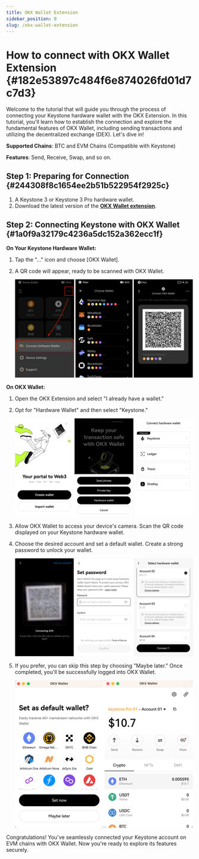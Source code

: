 ```yaml
---
title: OKX Wallet Extension
sidebar_position: 0
slug: /okx-wallet-extension
---
```




# How to connect with **OKX Wallet Extension** {#182e53897c484f6e874026fd01d7c7d3}


Welcome to the tutorial that will guide you through the process of connecting your Keystone hardware wallet with the OKX Extension. In this tutorial, you'll learn how to establish the connection and explore the fundamental features of OKX Wallet, including sending transactions and utilizing the decentralized exchange (DEX). Let's dive in!


**Supported Chains**: BTC and EVM Chains (Compatible with Keystone)


**Features**: Send, Receive, Swap, and so on.


## **Step 1: Preparing for Connection** {#244308f8c1654ee2b51b522954f2925c}

1. A Keystone 3 or Keystone 3 Pro hardware wallet.
1. Download the latest version of the [**OKX Wallet extension**](https://chrome.google.com/webstore/detail/okx-wallet/mcohilncbfahbmgdjkbpemcciiolgcge).

## **Step 2: Connecting Keystone with OKX Wallet** {#1a0f9a32179c4236a5dc152a362ecc1f}


**On Your Keystone Hardware Wallet:**

1. Tap the "..." icon and choose [OKX Wallet].
1. A QR code will appear, ready to be scanned with OKX Wallet.

	![](./1320159063.png)


**On OKX Wallet:**

1. Open the OKX Extension and select "I already have a wallet."
1. Opt for "Hardware Wallet" and then select "Keystone."

	![](./2015943326.png)

1. Allow OKX Wallet to access your device's camera. Scan the QR code displayed on your Keystone hardware wallet.
1. Choose the desired account and set a default wallet. Create a strong password to unlock your wallet.

	![](./1191232398.png)

1. If you prefer, you can skip this step by choosing "Maybe later." Once completed, you'll be successfully logged into OKX Wallet.

	![](./1985940555.png)


Congratulations! You've seamlessly connected your Keystone account on EVM chains with OKX Wallet. Now you're ready to explore its features securely.

